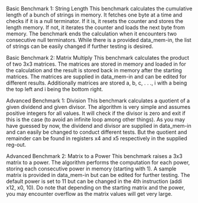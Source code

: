 Basic Benchmark 1: String Length
This benchmark calculates the cumulative length of a bunch of strings in memory. It fetches one byte at a time and checks if it is a null terminator. If it is, it resets the counter and stores the length memory. If not, it iterates the counter and loads the next byte from memory. The benchmark ends the calculation when it encounters two consecutive null terminators. While there is a provided data_mem-in, the list of strings can be easily changed if further testing is desired. 

Basic Benchmark 2: Matrix Multiply
This benchmark calculates the product of two 3x3 matrices. The matrices are stored in memory and loaded in for the calculation and the result is stored back in memory after the starting matrices. The matrices are supplied in data_mem-in and can be edited for different results. Additionally matrices are stored a, b, c, . . ., i with a being the top left and i being the bottom right. 

Advanced Benchmark 1: Division
This benchmark calculates a quotient of a given dividend and given divisor. The algorithm is very simple and assumes positive integers for all values. It will check if the divisor is zero and exit if this is the case (to avoid an infinite loop among other things). As you may have guessed by now, the dividend and divisor are supplied in data_mem-in and can easily be changed to conduct different tests. But the quotient and remainder can be found in registers x4 and x5 respectively in the supplied reg-out.

Advanced Benchmark 2: Matrix to a Power
This benchmark raises a 3x3 matrix to a power. The algorithm performs the computation for each power, storing each consecutive power in memory (starting with 1). A sample matrix is provided in data_mem-in but can be edited for further testing. The default power is set to 11 but can be changed in the 4th instruction (addi x12, x0, 10). Do note that depending on the starting matrix and the power, you may encounter overflow as the matrix values will get very large. 